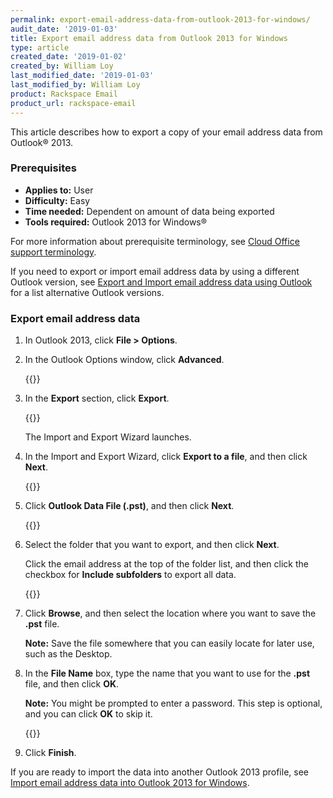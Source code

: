 ```yaml
---
permalink: export-email-address-data-from-outlook-2013-for-windows/
audit_date: '2019-01-03'
title: Export email address data from Outlook 2013 for Windows
type: article
created_date: '2019-01-02'
created_by: William Loy
last_modified_date: '2019-01-03'
last_modified_by: William Loy
product: Rackspace Email
product_url: rackspace-email
---
```


This article describes how to export a copy of your email address data from Outlook&reg; 2013.

### Prerequisites

- **Applies to:** User
- **Difficulty:** Easy
- **Time needed:** Dependent on amount of data being exported
- **Tools required:**  Outlook 2013 for Windows&reg;

For more information about prerequisite terminology, see [Cloud Office support terminology](/support/how-to/cloud-office-support-terminology).


If you need to export or import email address data by using a different Outlook version, see [Export and Import email address data using Outlook](/support/how-to/export-and-import-email-address-data-using-outlook) for a list alternative Outlook versions.

### Export email address data

1. In Outlook 2013, click **File > Options**.
2. In the Outlook Options window, click **Advanced**.

    {{<image src="advanced2013.png" alt="" title="">}}

3. In the **Export** section, click **Export**.

    {{<image src="export2013.png" alt="" title="">}}

    The Import and Export Wizard launches.

4. In the Import and Export Wizard, click **Export to a file**, and then click **Next**.

    {{<image src="export_to_file2013.png" alt="" title="">}}

5. Click **Outlook Data File (.pst)**, and then click **Next**.

    {{<image src="outlook_data_file2013.png" alt="" title="">}}

6. Select the folder that you want to export, and then click **Next**.

   Click the email address at the top of the folder list, and then click the checkbox for **Include subfolders** to export all data.

    {{<image src="export_folder_list2013.png" alt="" title="">}}

8. Click **Browse**, and then select the location where you want to save the **.pst** file.

    **Note:** Save the file somewhere that you can easily locate for later use, such as the Desktop.

9. In the **File Name** box, type the name that you want to use for the **.pst** file, and then click **OK**.

    **Note:** You might be prompted to enter a password. This step is optional, and you can click **OK** to skip it.

    {{<image src="browse_finish2013.png" alt="" title="">}}

10. Click **Finish**.

If you are ready to import the data into another Outlook 2013 profile, see [Import email address data into Outlook 2013 for Windows](/support/how-to/import-email-address-data-into-outlook-2013-for-windows).
